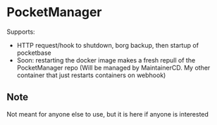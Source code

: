 # PocketManager
Supports:
- HTTP request/hook to shutdown, borg backup, then startup of pocketbase
- Soon: restarting the docker image makes a fresh repull of the PocketManager repo (Will be managed by MaintainerCD. My other container that just restarts containers on webhook)


## Note
Not meant for anyone else to use, but it is here if anyone is interested
